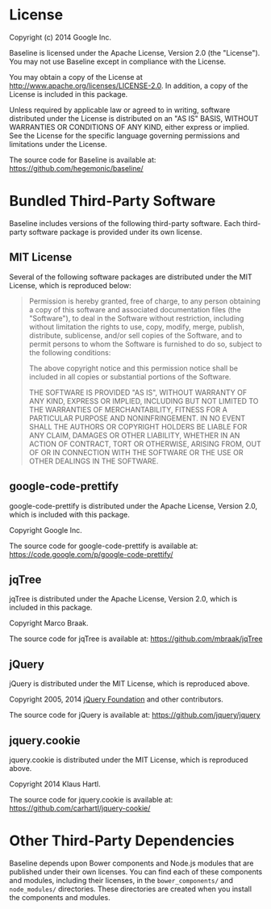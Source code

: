 # License

Copyright (c) 2014 Google Inc.

Baseline is licensed under the Apache License, Version 2.0 (the "License"). You may not use Baseline
except in compliance with the License.

You may obtain a copy of the License at <http://www.apache.org/licenses/LICENSE-2.0>. In addition, a
copy of the License is included in this package.

Unless required by applicable law or agreed to in writing, software distributed under the License is
distributed on an "AS IS" BASIS, WITHOUT WARRANTIES OR CONDITIONS OF ANY KIND, either express or
implied. See the License for the specific language governing permissions and limitations under the
License.

The source code for Baseline is available at:
https://github.com/hegemonic/baseline/


# Bundled Third-Party Software

Baseline includes versions of the following third-party software. Each third-party software package
is provided under its own license.

## MIT License

Several of the following software packages are distributed under the MIT License, which is
reproduced below:

> Permission is hereby granted, free of charge, to any person obtaining a copy
> of this software and associated documentation files (the "Software"), to deal
> in the Software without restriction, including without limitation the rights
> to use, copy, modify, merge, publish, distribute, sublicense, and/or sell
> copies of the Software, and to permit persons to whom the Software is
> furnished to do so, subject to the following conditions:
>
> The above copyright notice and this permission notice shall be included in all
> copies or substantial portions of the Software.
>
> THE SOFTWARE IS PROVIDED "AS IS", WITHOUT WARRANTY OF ANY KIND, EXPRESS OR
> IMPLIED, INCLUDING BUT NOT LIMITED TO THE WARRANTIES OF MERCHANTABILITY,
> FITNESS FOR A PARTICULAR PURPOSE AND NONINFRINGEMENT. IN NO EVENT SHALL THE
> AUTHORS OR COPYRIGHT HOLDERS BE LIABLE FOR ANY CLAIM, DAMAGES OR OTHER
> LIABILITY, WHETHER IN AN ACTION OF CONTRACT, TORT OR OTHERWISE, ARISING FROM,
> OUT OF OR IN CONNECTION WITH THE SOFTWARE OR THE USE OR OTHER DEALINGS IN THE
> SOFTWARE.

## google-code-prettify

google-code-prettify is distributed under the Apache License, Version 2.0, which is
included with this package.

Copyright Google Inc.

The source code for google-code-prettify is available at:
https://code.google.com/p/google-code-prettify/

## jqTree

jqTree is distributed under the Apache License, Version 2.0, which is included in this package.

Copyright Marco Braak.

The source code for jqTree is available at: https://github.com/mbraak/jqTree

## jQuery

jQuery is distributed under the MIT License, which is reproduced above.

Copyright 2005, 2014 [jQuery Foundation](https://jquery.org/) and other contributors.

The source code for jQuery is available at: https://github.com/jquery/jquery

## jquery.cookie

jquery.cookie is distributed under the MIT License, which is reproduced above.

Copyright 2014 Klaus Hartl.

The source code for jquery.cookie is available at: https://github.com/carhartl/jquery-cookie/


# Other Third-Party Dependencies

Baseline depends upon Bower components and Node.js modules that are published under their own
licenses. You can find each of these components and modules, including their licenses, in the
`bower_components/` and `node_modules/` directories. These directories are created when you install
the components and modules.
